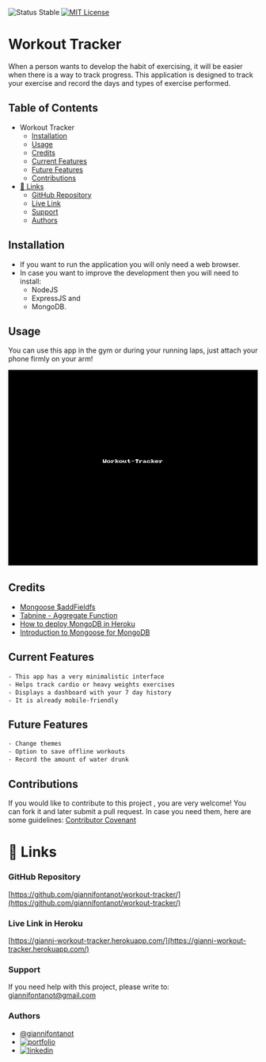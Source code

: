 
![Status Stable](https://img.shields.io/badge/Status-Stable-blue)
[![MIT License](https://img.shields.io/badge/License-MIT%20License-brightgreen)](https://github.com/tterb/atomic-design-ui/blob/master/LICENSEs)
# Workout Tracker
When a person wants to develop the habit of exercising, it will be easier when there is a way to track progress. This application is designed to track your exercise and record the days and types of exercise performed.
## Table of Contents
- Workout Tracker
  * [Installation](#installation)
  * [Usage](#usage)
  * [Credits](#credits)
  * [Current Features](#current-features)
  * [Future Features](#future-features)
  * [Contributions](#contributions)
- [🔗 Links](#---links)
    + [GitHub Repository](#github-repository)
    + [Live Link](#live-link)
    + [Support](#support)
    + [Authors](#authors)
## Installation
- If you want to run the application you will only need a web browser. 
- In case you want to improve the development then you will need to install:
	+ NodeJS 
	+ ExpressJS and 
	+ MongoDB.
## Usage
You can use this app in the gym or during your running laps, just attach your phone firmly on your arm!

![workout-tracker.gif](workout-tracker.gif)
## Credits
 - [Mongoose $addFieldfs](https://docs.mongodb.com/manual/reference/operator/aggregation/addFields/#mongodb-pipeline-pipe.-addFields)
 - [Tabnine - Aggregate Function](https://www.tabnine.com/code/javascript/functions/mongoose/Model/aggregate)
 - [How to deploy MongoDB in Heroku](https://www.mongodb.com/developer/how-to/use-atlas-on-heroku/)
 - [Introduction to Mongoose for MongoDB](https://www.freecodecamp.org/news/introduction-to-mongoose-for-mongodb-d2a7aa593c57/)

## Current Features
````````````````````````
- This app has a very minimalistic interface
- Helps track cardio or heavy weights exercises
- Displays a dashboard with your 7 day history
- It is already mobile-friendly
````````````````````````
## Future Features
````````````````````````
- Change themes
- Option to save offline workouts
- Record the amount of water drunk
````````````````````````
## Contributions
If you would like to contribute to this project , you are very welcome! You can fork it and later submit a pull request. 
In case you need them, here are some guidelines: [Contributor Covenant](https://www.contributor-covenant.org/)
# 🔗 Links
### GitHub Repository
[https://github.com/giannifontanot/workout-tracker/](https://github.com/giannifontanot/workout-tracker/)
### Live Link in Heroku
[https://gianni-workout-tracker.herokuapp.com/](https://gianni-workout-tracker.herokuapp.com/)
### Support
If you need help with this project, please write to: [giannifontanot@gmail.com](https://mailto:giannifontanot@gmail.com)
### Authors
 - [@giannifontanot](https://www.github.com/giannifontanot)
 - [![portfolio](https://img.shields.io/badge/my_portfolio-000?style=for-the-badge&logo=ko-fi&logoColor=white)](https://giannifontanot.github.io/portfolio/)
 - [![linkedin](https://img.shields.io/badge/linkedin-0A66C2?style=for-the-badge&logo=linkedin&logoColor=white)](https://www.linkedin.com/in/gianni-fontanot/)